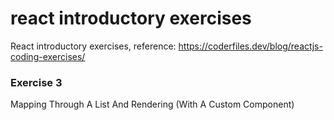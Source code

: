 # react introductory exercises

React introductory exercises, reference: https://coderfiles.dev/blog/reactjs-coding-exercises/

### Exercise 3

Mapping Through A List And Rendering (With A Custom Component)
